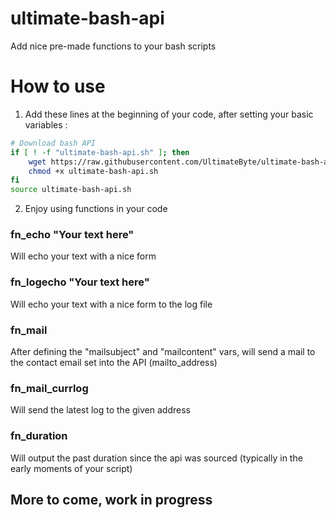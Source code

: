 # ultimate-bash-api
Add nice pre-made functions to your bash scripts

# How to use

1) Add these lines at the beginning of your code, after setting your basic variables :

````bash
# Download bash API
if [ ! -f "ultimate-bash-api.sh" ]; then
	wget https://raw.githubusercontent.com/UltimateByte/ultimate-bash-api/master/ultimate-bash-api.sh
	chmod +x ultimate-bash-api.sh
fi
source ultimate-bash-api.sh
````

2) Enjoy using functions in your code

### fn_echo "Your text here"
Will echo your text with a nice form

### fn_logecho "Your text here"
Will echo your text with a nice form to the log file

### fn_mail
After defining the "mailsubject" and "mailcontent" vars, will send a mail to the contact email set into the API (mailto_address)

### fn_mail_currlog
Will send the latest log to the given address

### fn_duration
Will output the past duration since the api was sourced (typically in the early moments of your script)


## More to come, work in progress
